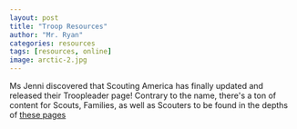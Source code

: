 ```yaml
---
layout: post
title: "Troop Resources"
author: "Mr. Ryan"
categories: resources
tags: [resources, online]
image: arctic-2.jpg
---
```


Ms Jenni discovered that Scouting America has finally updated and released their Troopleader page! Contrary to the name, there's a ton of content for Scouts, Families, as well as Scouters to be found in the depths of [these pages](https://troopleader.scouting.org/)